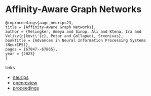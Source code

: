 # Affinity-Aware Graph Networks

```
@inproceedings{aagn_neurips23,
title = {Affinity-Aware Graph Networks},
author = {Velingker, Ameya and Sinop, Ali and Ktena, Ira and Veli\v{c}kovi\'{c}, Petar and Gollapudi, Sreenivas},
booktitle = {Advances in Neural Information Processing Systems (NeurIPS)},
pages = {67847--67865},
year = {2023}
}
```

links
- [neurips](https://nips.cc/Conferences/2023/Schedule?showEvent=70346)
- [openreview](https://openreview.net/forum?id=qgiG7WZohZ)
- [proceedings](https://papers.nips.cc//paper_files/paper/2023/hash/d642b0633afad94f660554e05b40608e-Abstract-Conference.html)
